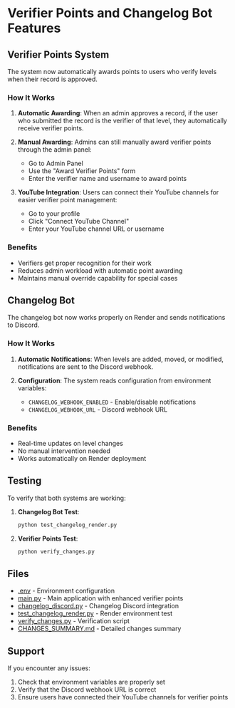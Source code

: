 # Verifier Points and Changelog Bot Features

## Verifier Points System

The system now automatically awards points to users who verify levels when their record is approved.

### How It Works

1. **Automatic Awarding**: When an admin approves a record, if the user who submitted the record is the verifier of that level, they automatically receive verifier points.

2. **Manual Awarding**: Admins can still manually award verifier points through the admin panel:
   - Go to Admin Panel
   - Use the "Award Verifier Points" form
   - Enter the verifier name and username to award points

3. **YouTube Integration**: Users can connect their YouTube channels for easier verifier point management:
   - Go to your profile
   - Click "Connect YouTube Channel"
   - Enter your YouTube channel URL or username

### Benefits

- Verifiers get proper recognition for their work
- Reduces admin workload with automatic point awarding
- Maintains manual override capability for special cases

## Changelog Bot

The changelog bot now works properly on Render and sends notifications to Discord.

### How It Works

1. **Automatic Notifications**: When levels are added, moved, or modified, notifications are sent to the Discord webhook.

2. **Configuration**: The system reads configuration from environment variables:
   - `CHANGELOG_WEBHOOK_ENABLED` - Enable/disable notifications
   - `CHANGELOG_WEBHOOK_URL` - Discord webhook URL

### Benefits

- Real-time updates on level changes
- No manual intervention needed
- Works automatically on Render deployment

## Testing

To verify that both systems are working:

1. **Changelog Bot Test**:
   ```bash
   python test_changelog_render.py
   ```

2. **Verifier Points Test**:
   ```bash
   python verify_changes.py
   ```

## Files

- [.env](file://c:/RTL/.env) - Environment configuration
- [main.py](file:///C:/RTL/main.py) - Main application with enhanced verifier points
- [changelog_discord.py](file://c:\RTL\changelog_discord.py) - Changelog Discord integration
- [test_changelog_render.py](file:///C:/RTL/test_changelog_render.py) - Render environment test
- [verify_changes.py](file:///C:/RTL/verify_changes.py) - Verification script
- [CHANGES_SUMMARY.md](file:///C:/RTL/CHANGES_SUMMARY.md) - Detailed changes summary

## Support

If you encounter any issues:
1. Check that environment variables are properly set
2. Verify that the Discord webhook URL is correct
3. Ensure users have connected their YouTube channels for verifier points
